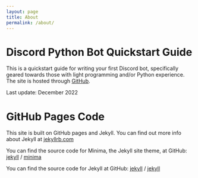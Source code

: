 ```yaml
---
layout: page
title: About
permalink: /about/
---
```

# Discord Python Bot Quickstart Guide
This is a quickstart guide for writing your first Discord bot, specifically geared towards those with light programming and/or Python experience. The site is hosted through [GitHub](https://github.com/emiliebarnard/discord-bot-guide).

Last update: December 2022

# GitHub Pages Code
This site is built on GitHub pages and Jekyll. You can find out more info about Jekyll at [jekyllrb.com](https://jekyllrb.com/)

You can find the source code for Minima, the Jekyll site theme, at GitHub:
[jekyll][jekyll-organization] /
[minima](https://github.com/jekyll/minima)

You can find the source code for Jekyll at GitHub:
[jekyll][jekyll-organization] /
[jekyll](https://github.com/jekyll/jekyll)

[jekyll-organization]: https://github.com/jekyll
